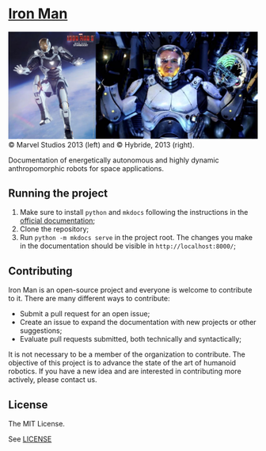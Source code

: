 # [Iron Man](https://spacexcorp.github.io/iron-man/)

![Remotely controlled Iron Man suit](/images/readme-pic.jpg)
© Marvel Studios 2013 (left) and © Hybride, 2013 (right).

Documentation of energetically autonomous and highly dynamic anthropomorphic
robots for space applications.

## Running the project

1. Make sure to install `python` and `mkdocs` following the instructions in the
   [official documentation](https://www.mkdocs.org/);
2. Clone the repository;
3. Run `python -m mkdocs serve` in the project root. The changes you make in the
   documentation should be visible in `http://localhost:8000/`;

## Contributing

Iron Man is an open-source project and everyone is welcome to contribute to it.
There are many different ways to contribute:

- Submit a pull request for an open issue;
- Create an issue to expand the documentation with new projects or other
  suggestions;
- Evaluate pull requests submitted, both technically and syntactically;

It is not necessary to be a member of the organization to contribute. The
objective of this project is to advance the state of the art of humanoid
robotics. If you have a new idea and are interested in contributing more
actively, please contact us.

## License

The MIT License.

See [LICENSE](LICENSE)
